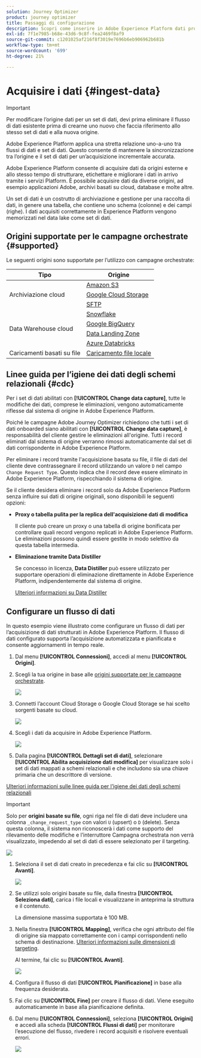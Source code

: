 ```yaml
---
solution: Journey Optimizer
product: journey optimizer
title: Passaggi di configurazione
description: Scopri come inserire in Adobe Experience Platform dati provenienti da origini supportate, come SFTP, archiviazione cloud o database.
exl-id: 7f1e7985-b68e-43d6-9c8f-fea2469f8af9
source-git-commit: c1201025af216f8f3019e7696b6eb906962b681b
workflow-type: tm+mt
source-wordcount: '699'
ht-degree: 21%

---
```



# Acquisire i dati {#ingest-data}

>[!IMPORTANT]
>
>Per modificare l’origine dati per un set di dati, devi prima eliminare il flusso di dati esistente prima di crearne uno nuovo che faccia riferimento allo stesso set di dati e alla nuova origine.
>
>Adobe Experience Platform applica una stretta relazione uno-a-uno tra flussi di dati e set di dati. Questo consente di mantenere la sincronizzazione tra l’origine e il set di dati per un’acquisizione incrementale accurata.

Adobe Experience Platform consente di acquisire dati da origini esterne e allo stesso tempo di strutturare, etichettare e migliorare i dati in arrivo tramite i servizi Platform. È possibile acquisire dati da diverse origini, ad esempio applicazioni Adobe, archivi basati su cloud, database e molte altre.

Un set di dati è un costrutto di archiviazione e gestione per una raccolta di dati, in genere una tabella, che contiene uno schema (colonne) e dei campi (righe). I dati acquisiti correttamente in Experience Platform vengono memorizzati nel data lake come set di dati.

## Origini supportate per le campagne orchestrate {#supported}

Le seguenti origini sono supportate per l’utilizzo con campagne orchestrate:

<table>
  <thead>
    <tr>
      <th>Tipo</th>
      <th>Origine</th>
    </tr>
  </thead>
  <tbody>
    <tr>
      <td rowspan="3">Archiviazione cloud</td>
      <td><a href="https://experienceleague.adobe.com/en/docs/experience-platform/sources/ui-tutorials/create/cloud-storage/s3">Amazon S3</a></td>
    </tr>
    <tr>
      <td><a href="https://experienceleague.adobe.com/en/docs/experience-platform/sources/ui-tutorials/create/cloud-storage/google-cloud-storage">Google Cloud Storage</a></td>
    </tr>
    <tr>
      <td><a href="https://experienceleague.adobe.com/en/docs/experience-platform/sources/ui-tutorials/create/cloud-storage/sftp">SFTP</a></td>
    </tr>
      <td rowspan="4">Data Warehouse cloud</td>
      <td><a href="https://experienceleague.adobe.com/en/docs/experience-platform/sources/ui-tutorials/create/databases/snowflake">Snowflake</a></td>
    </tr>
    <tr>
      <td><a href="https://experienceleague.adobe.com/en/docs/experience-platform/sources/ui-tutorials/create/databases/bigquery">Google BigQuery</a></td>
    </tr>
    <tr>
      <td><a href="https://experienceleague.adobe.com/en/docs/experience-platform/sources/ui-tutorials/create/cloud-storage/data-landing-zone">Data Landing Zone<a></td>
    </tr>
    <tr>
      <td><a href="https://experienceleague.adobe.com/en/docs/experience-platform/sources/ui-tutorials/create/databases/databricks">Azure Databricks</a></td>
    </tr>
    <tr>
      <td rowspan="3">Caricamenti basati su file</td>
      <td><a href="https://experienceleague.adobe.com/en/docs/experience-platform/sources/ui-tutorials/create/local-system/local-file-upload">Caricamento file locale<a></td>
    </tr>

</tbody>
</table>

## Linee guida per l’igiene dei dati degli schemi relazionali {#cdc}

Per i set di dati abilitati con **[!UICONTROL Change data capture]**, tutte le modifiche dei dati, comprese le eliminazioni, vengono automaticamente riflesse dal sistema di origine in Adobe Experience Platform.

Poiché le campagne Adobe Journey Optimizer richiedono che tutti i set di dati onboarded siano abilitati con **[!UICONTROL Change data capture]**, è responsabilità del cliente gestire le eliminazioni all&#39;origine. Tutti i record eliminati dal sistema di origine verranno rimossi automaticamente dal set di dati corrispondente in Adobe Experience Platform.

Per eliminare i record tramite l&#39;acquisizione basata su file, il file di dati del cliente deve contrassegnare il record utilizzando un valore `D` nel campo `Change Request Type`. Questo indica che il record deve essere eliminato in Adobe Experience Platform, rispecchiando il sistema di origine.

Se il cliente desidera eliminare i record solo da Adobe Experience Platform senza influire sui dati di origine originali, sono disponibili le seguenti opzioni:

* **Proxy o tabella pulita per la replica dell&#39;acquisizione dati di modifica**

  Il cliente può creare un proxy o una tabella di origine bonificata per controllare quali record vengono replicati in Adobe Experience Platform. Le eliminazioni possono quindi essere gestite in modo selettivo da questa tabella intermedia.

* **Eliminazione tramite Data Distiller**

  Se concesso in licenza, **Data Distiller** può essere utilizzato per supportare operazioni di eliminazione direttamente in Adobe Experience Platform, indipendentemente dal sistema di origine.

  [Ulteriori informazioni su Data Distiller](https://experienceleague.adobe.com/en/docs/experience-platform/query/data-distiller/overview)

## Configurare un flusso di dati

In questo esempio viene illustrato come configurare un flusso di dati per l’acquisizione di dati strutturati in Adobe Experience Platform. Il flusso di dati configurato supporta l’acquisizione automatizzata e pianificata e consente aggiornamenti in tempo reale.

1. Dal menu **[!UICONTROL Connessioni]**, accedi al menu **[!UICONTROL Origini]**.

1. Scegli la tua origine in base alle [origini supportate per le campagne orchestrate](#supported).

   ![](assets/admin_sources_1.png)

1. Connetti l’account Cloud Storage o Google Cloud Storage se hai scelto sorgenti basate su cloud.

   ![](assets/admin_sources_2.png)

1. Scegli i dati da acquisire in Adobe Experience Platform.

   ![](assets/S3_config_1.png)

1. Dalla pagina **[!UICONTROL Dettagli set di dati]**, selezionare **[!UICONTROL Abilita acquisizione dati modifica]** per visualizzare solo i set di dati mappati a schemi relazionali e che includono sia una chiave primaria che un descrittore di versione.

[Ulteriori informazioni sulle linee guida per l’igiene dei dati degli schemi relazionali](#cdc)

   >[!IMPORTANT]
   >
   > Solo per **origini basate su file**, ogni riga nel file di dati deve includere una colonna `_change_request_type` con valori `U` (upsert) o `D` (delete). Senza questa colonna, il sistema non riconoscerà i dati come supporto del rilevamento delle modifiche e l’interruttore Campagna orchestrata non verrà visualizzato, impedendo al set di dati di essere selezionato per il targeting.

   ![](assets/S3_config_6.png)

1. Seleziona il set di dati creato in precedenza e fai clic su **[!UICONTROL Avanti]**.

   ![](assets/S3_config_3.png)

1. Se utilizzi solo origini basate su file, dalla finestra **[!UICONTROL Seleziona dati]**, carica i file locali e visualizzane in anteprima la struttura e il contenuto.

   La dimensione massima supportata è 100 MB.

1. Nella finestra **[!UICONTROL Mapping]**, verifica che ogni attributo del file di origine sia mappato correttamente con i campi corrispondenti nello schema di destinazione. [Ulteriori informazioni sulle dimensioni di targeting](target-dimension.md).

   Al termine, fai clic su **[!UICONTROL Avanti]**.

   ![](assets/S3_config_4.png)

1. Configura il flusso di dati **[!UICONTROL Pianificazione]** in base alla frequenza desiderata.

1. Fai clic su **[!UICONTROL Fine]** per creare il flusso di dati. Viene eseguito automaticamente in base alla pianificazione definita.

1. Dal menu **[!UICONTROL Connessioni]**, seleziona **[!UICONTROL Origini]** e accedi alla scheda **[!UICONTROL Flussi di dati]** per monitorare l’esecuzione del flusso, rivedere i record acquisiti e risolvere eventuali errori.

   ![](assets/S3_config_5.png)


